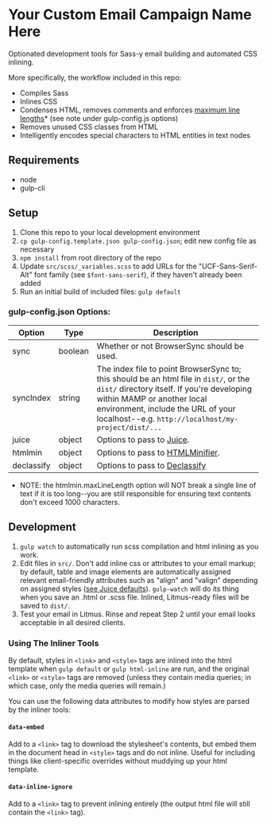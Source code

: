 # Your Custom Email Campaign Name Here
Optionated development tools for Sass-y email building and automated CSS inlining.

More specifically, the workflow included in this repo:
- Compiles Sass
- Inlines CSS
- Condenses HTML, removes comments and enforces [maximum line lengths](https://tools.ietf.org/html/rfc821#page-43)* (see note under gulp-config.js options)
- Removes unused CSS classes from HTML
- Intelligently encodes special characters to HTML entities in text nodes


## Requirements
- node
- gulp-cli


## Setup
1. Clone this repo to your local development environment
2. `cp gulp-config.template.json gulp-config.json`; edit new config file as necessary
3. `npm install` from root directory of the repo
4. Update `src/scss/_variables.scss` to add URLs for the "UCF-Sans-Serif-Alt" font family (see `$font-sans-serif`), if they haven't already been added
5. Run an initial build of included files: `gulp default`

### gulp-config.json Options:

Option | Type | Description
------ | ---- | -----------
sync | boolean | Whether or not BrowserSync should be used.
syncIndex | string | The index file to point BrowserSync to; this should be an html file in `dist/`, or the `dist/` directory itself. If you're developing within MAMP or another local environment, include the URL of your localhost--e.g. `http://localhost/my-project/dist/...`
juice | object | Options to pass to [Juice](https://github.com/Automattic/juice#options).
htmlmin | object | Options to pass to [HTMLMinifier](https://github.com/kangax/html-minifier#options-quick-reference).
declassify | object | Options to pass to [Declassify](https://github.com/jrit/declassify#options)

* NOTE: the htmlmin.maxLineLength option will NOT break a single line of text if it is too long--you are still responsible for ensuring text contents don't exceed 1000 characters.


## Development
1. `gulp watch` to automatically run scss compilation and html inlining as you work.
2. Edit files in `src/`.  Don't add inline css or attributes to your email markup; by default, table and image elements are automatically assigned relevant email-friendly attributes such as "align" and "valign" depending on assigned styles ([see Juice defaults](https://github.com/Automattic/juice/blob/8e16f5b1027964e9cc117520c42bfd3fbd9d78f8/client.js#L18-L27)).  `gulp-watch` will do its thing when you save an .html or .scss file.  Inlined, Litmus-ready files will be saved to `dist/`.
3. Test your email in Litmus.  Rinse and repeat Step 2 until your email looks acceptable in all desired clients.

### Using The Inliner Tools
By default, styles in `<link>` and `<style>` tags are inlined into the html template when `gulp default` or `gulp html-inline` are run, and the original `<link>` or `<style>` tags are removed (unless they contain media queries; in which case, only the media queries will remain.)

You can use the following data attributes to modify how styles are parsed by the inliner tools:

#### `data-embed`
Add to a `<link>` tag to download the stylesheet's contents, but embed them in the document head in `<style>` tags and do not inline.  Useful for including things like client-specific overrides without muddying up your html template.

#### `data-inline-ignore`
Add to a `<link>` tag to prevent inlining entirely (the output html file will still contain the `<link>` tag).

